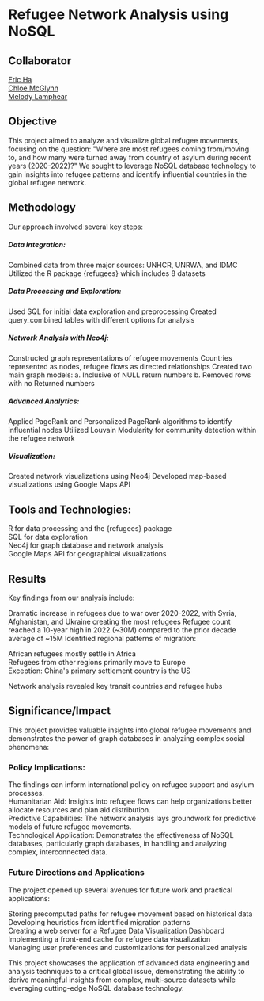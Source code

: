 # Refugee Network Analysis using NoSQL

## Collaborator
[Eric Ha](https://github.com/awesome-eric)\
[Chloe McGlynn](https://github.com/camcglynn)\
[Melody Lamphear](melodymassis)

## Objective
This project aimed to analyze and visualize global refugee movements, focusing on the question: "Where are most refugees coming from/moving to, and how many were turned away from country of asylum during recent years (2020-2022)?" We sought to leverage NoSQL database technology to gain insights into refugee patterns and identify influential countries in the global refugee network.

## Methodology
Our approach involved several key steps:

##### Data Integration:

Combined data from three major sources: UNHCR, UNRWA, and IDMC
Utilized the R package {refugees} which includes 8 datasets


##### Data Processing and Exploration:

Used SQL for initial data exploration and preprocessing
Created query_combined tables with different options for analysis


##### Network Analysis with Neo4j:

Constructed graph representations of refugee movements
Countries represented as nodes, refugee flows as directed relationships
Created two main graph models:
a. Inclusive of NULL return numbers
b. Removed rows with no Returned numbers


##### Advanced Analytics:

Applied PageRank and Personalized PageRank algorithms to identify influential nodes
Utilized Louvain Modularity for community detection within the refugee network


##### Visualization:

Created network visualizations using Neo4j
Developed map-based visualizations using Google Maps API



## Tools and Technologies:

R for data processing and the {refugees} package\
SQL for data exploration\
Neo4j for graph database and network analysis\
Google Maps API for geographical visualizations

## Results
Key findings from our analysis include:

Dramatic increase in refugees due to war over 2020-2022, with Syria, Afghanistan, and Ukraine creating the most refugees
Refugee count reached a 10-year high in 2022 (~30M) compared to the prior decade average of ~15M
Identified regional patterns of migration:

African refugees mostly settle in Africa\
Refugees from other regions primarily move to Europe\
Exception: China's primary settlement country is the US


Network analysis revealed key transit countries and refugee hubs

## Significance/Impact
This project provides valuable insights into global refugee movements and demonstrates the power of graph databases in analyzing complex social phenomena:

### Policy Implications: 
The findings can inform international policy on refugee support and asylum processes.\
Humanitarian Aid: Insights into refugee flows can help organizations better allocate resources and plan aid distribution.\
Predictive Capabilities: The network analysis lays groundwork for predictive models of future refugee movements.\
Technological Application: Demonstrates the effectiveness of NoSQL databases, particularly graph databases, in handling and analyzing complex, interconnected data.

### Future Directions and Applications
The project opened up several avenues for future work and practical applications:

Storing precomputed paths for refugee movement based on historical data\
Developing heuristics from identified migration patterns\
Creating a web server for a Refugee Data Visualization Dashboard\
Implementing a front-end cache for refugee data visualization\
Managing user preferences and customizations for personalized analysis

This project showcases the application of advanced data engineering and analysis techniques to a critical global issue, demonstrating the ability to derive meaningful insights from complex, multi-source datasets while leveraging cutting-edge NoSQL database technology.
